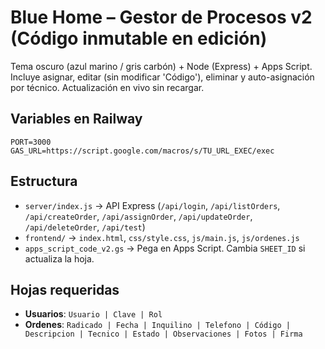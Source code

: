 # Blue Home – Gestor de Procesos v2 (Código inmutable en edición)

Tema oscuro (azul marino / gris carbón) + Node (Express) + Apps Script.
Incluye asignar, editar (sin modificar 'Código'), eliminar y auto-asignación por técnico.
Actualización en vivo sin recargar.

## Variables en Railway
```
PORT=3000
GAS_URL=https://script.google.com/macros/s/TU_URL_EXEC/exec
```

## Estructura
- `server/index.js` → API Express (`/api/login`, `/api/listOrders`, `/api/createOrder`, `/api/assignOrder`, `/api/updateOrder`, `/api/deleteOrder`, `/api/test`)
- `frontend/` → `index.html`, `css/style.css`, `js/main.js`, `js/ordenes.js`
- `apps_script_code_v2.gs` → Pega en Apps Script. Cambia `SHEET_ID` si actualiza la hoja.

## Hojas requeridas
- **Usuarios**: `Usuario | Clave | Rol`
- **Ordenes**: `Radicado | Fecha | Inquilino | Telefono | Código | Descripcion | Tecnico | Estado | Observaciones | Fotos | Firma`
